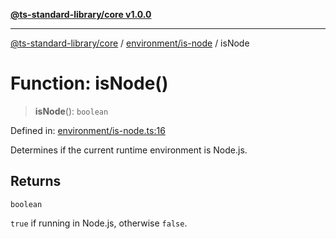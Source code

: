[**@ts-standard-library/core v1.0.0**](../../../README.md)

***

[@ts-standard-library/core](../../../modules.md) / [environment/is-node](../README.md) / isNode

# Function: isNode()

> **isNode**(): `boolean`

Defined in: [environment/is-node.ts:16](https://github.com/gabaudette/ts-stdlib/blob/ea80ba1db09c741e99f8cb19e94e5a29b81b623b/packages/core/src/environment/is-node.ts#L16)

Determines if the current runtime environment is Node.js.

## Returns

`boolean`

`true` if running in Node.js, otherwise `false`.
